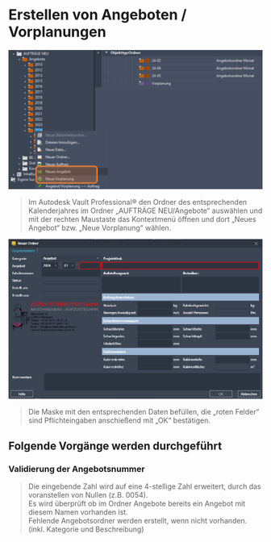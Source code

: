 # Erstellen von Angeboten / Vorplanungen

![image](/LiftDataManager/Docs/HelpImages/image6.png)  

>Im Autodesk Vault Professional® den Ordner des entsprechenden Kalenderjahres im Ordner „AUFTRÄGE NEU/Angebote“ auswählen und mit der rechten Maustaste das Kontextmenü öffnen und dort „Neues Angebot“ bzw. „Neue Vorplanung“ wählen.

![image](/LiftDataManager/Docs/HelpImages/image7.png)

>Die Maske mit den entsprechenden Daten befüllen, die „roten Felder“ sind Pflichteingaben anschießend mit „OK“ bestätigen.

## Folgende Vorgänge werden durchgeführt

### Validierung der Angebotsnummer

>Die eingebende Zahl wird auf eine 4-stellige Zahl erweitert, durch das voranstellen von Nullen (z.B. 0054).  
>Es wird überprüft ob im Ordner Angebote bereits ein Angebot mit diesem Namen vorhanden ist.  
>Fehlende Angebotsordner werden erstellt, wenn nicht vorhanden. (inkl. Kategorie und Beschreibung)
